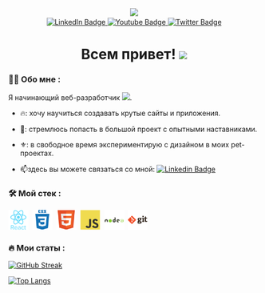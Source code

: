 <div id="header" align="center">
  <img src="https://media.giphy.com/media/4VWtqas7s7btzqhlOQ/giphy.gif" width="100"/>
</div>
<div id="badges" align="center">
  <a href="https://linkedin.com">
    <img src="https://img.shields.io/badge/LinkedIn-blue?style=for-the-badge&logo=linkedin&logoColor=white" alt="LinkedIn Badge"/>
  </a>
  <a href="https://instagram.com">
    <img src="https://img.shields.io/badge/Instagram-orange?style=for-the-badge&logo=instagram&logoColor=white" alt="Youtube Badge"/>
  </a>
  <a href="https://facebook.com">
    <img src="https://img.shields.io/badge/Facebook-blue?style=for-the-badge&logo=facebook&logoColor=white" alt="Twitter Badge"/>
  </a>
</div>
<h1 align="center">
  Всем привет!
  <img src="https://media.giphy.com/media/hvRJCLFzcasrR4ia7z/giphy.gif" width="30px"/>
</h1>

### :man_technologist: Обо мне :
Я начинающий веб-разработчик <img src="https://media.giphy.com/media/WUlplcMpOCEmTGBtBW/giphy.gif" width="30">.

- 🔥: хочу научиться создавать крутые сайты и приложения.

- 🧙: стремлюсь попасть в большой проект с опытными наставниками.

- ⚜️: в свободное время экспериментирую с дизайном в моих pet-проектах.

- :mailbox:здесь вы можете связаться со мной: [![Linkedin Badge](https://img.shields.io/badge/-NAIL-blue?style=flat&logo=Linkedin&logoColor=white)](your-linkedin-url)

### :hammer_and_wrench: Мой стек :

<div>
  <img src="https://github.com/devicons/devicon/blob/master/icons/react/react-original-wordmark.svg" title="React" alt="React" width="40" height="40"/>&nbsp;
  <img src="https://github.com/devicons/devicon/blob/master/icons/css3/css3-plain-wordmark.svg"  title="CSS3" alt="CSS" width="40" height="40"/>&nbsp;
  <img src="https://github.com/devicons/devicon/blob/master/icons/html5/html5-original.svg" title="HTML5" alt="HTML" width="40" height="40"/>&nbsp;
  <img src="https://github.com/devicons/devicon/blob/master/icons/javascript/javascript-original.svg" title="JavaScript" alt="JavaScript" width="40" height="40"/>&nbsp;
  <img src="https://github.com/devicons/devicon/blob/master/icons/nodejs/nodejs-original-wordmark.svg" title="NodeJS" alt="NodeJS" width="40" height="40"/>&nbsp;
  <img src="https://github.com/devicons/devicon/blob/master/icons/git/git-original-wordmark.svg" title="Git" **alt="Git" width="40" height="40"/>
</div>

### :fire: Мои статы :

[![GitHub Streak](http://github-readme-streak-stats.herokuapp.com?user=Nail-Khusainov&theme=dark&background=000000)](https://git.io/streak-stats)

[![Top Langs](https://github-readme-stats.vercel.app/api/top-langs/?username=Nail-Khusainov&layout=compact&theme=vision-friendly-dark)](https://github.com/anuraghazra/github-readme-stats)

